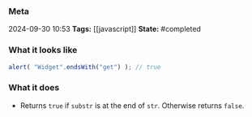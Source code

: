 ### Meta
2024-09-30 10:53
**Tags:** [[javascript]]
**State:** #completed  

### What it looks like
```JavaScript title:app.js
alert( "Widget".endsWith("get") ); // true
```

### What it does
- Returns `true` if `substr` is at the end of `str`. Otherwise returns `false`.